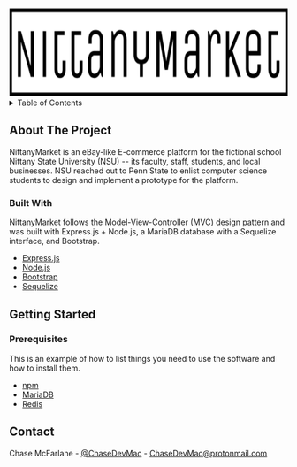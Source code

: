 <div id="top"></div>
<!--
*** Thanks for checking out the Best-README-Template. If you have a suggestion
*** that would make this better, please fork the repo and create a pull request
*** or simply open an issue with the tag "enhancement".
*** Don't forget to give the project a star!
*** Thanks again! Now go create something AMAZING! :D
-->

<!-- PROJECT LOGO -->
<br />
<div align="center">
  <a href="https://github.com/ChaseDevMac/NittanyMarket">
    <img src="images/nittanymarket.png" alt="Logo" height="160">
  </a>
</div>



<!-- TABLE OF CONTENTS -->
<details>
  <summary>Table of Contents</summary>
  <ol>
    <li>
      <a href="#about-the-project">About The Project</a>
      <ul>
        <li><a href="#built-with">Built With</a></li>
      </ul>
    </li>
    <li>
      <a href="#getting-started">Getting Started</a>
      <ul>
        <li><a href="#prerequisites">Prerequisites</a></li>
        <li><a href="#installation">Installation</a></li>
      </ul>
    </li>
    <li><a href="#license">License</a></li>
    <li><a href="#contact">Contact</a></li>
  </ol>
</details>



<!-- ABOUT THE PROJECT -->
## About The Project

NittanyMarket is an eBay-like E-commerce platform for the fictional school Nittany State University (NSU) -- its faculty, staff, students, and local businesses. NSU reached out to Penn State to enlist computer science students to design and implement a prototype for the platform.


### Built With

NittanyMarket follows the Model-View-Controller (MVC) design pattern and was built with Express.js + Node.js, a MariaDB database with a Sequelize interface, and Bootstrap.

* [Express.js](https://expressjs.com)
* [Node.js](https://nodejs.org)
* [Bootstrap](https://getbootstrap.com)
* [Sequelize](https://sequelize.org)

<!-- GETTING STARTED -->
## Getting Started

### Prerequisites

This is an example of how to list things you need to use the software and how to install them.
* [npm](https://npmjs.com)
* [MariaDB](https://mariadb.com)
* [Redis](https://redis.io)

<!-- CONTACT -->
## Contact

Chase McFarlane - [@ChaseDevMac](https://linkedin.com/ChaseDevMac) - ChaseDevMac@protonmail.com
